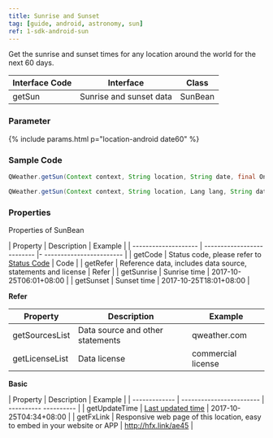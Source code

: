```yaml
---
title: Sunrise and Sunset
tag: [guide, android, astronomy, sun]
ref: 1-sdk-android-sun
---
```


Get the sunrise and sunset times for any location around the world for the next 60 days.

| Interface Code| Interface  | Class |
| -------------- | ---------- | ----------- |
| getSun| Sunrise and sunset data  | SunBean |

### Parameter

{% include params.html p="location-android date60" %}

### Sample Code

```java
QWeather.getSun(Context context, String location, String date, final OnResultSunListener listener) ;

QWeather.getSun(Context context, String location, Lang lang, String date, final OnResultSunListener listener) 
```

### Properties

Properties of SunBean

| Property | Description | Example |
| -------------------- | -------------------------- |- ------------------------ |
| getCode | Status code, please refer to [Status Code](/en/docs/resource/status-code/) | Code |
| getRefer | Reference data, includes data source, statements and license | Refer |
| getSunrise | Sunrise time | 2017-10-25T06:01+08:00 |
| getSunset | Sunset time | 2017-10-25T18:01+08:00 |

**Refer**

| Property | Description | Example |
| -------------- | ------------ | ------------------ |
| getSourcesList | Data source and other statements | qweather.com |
| getLicenseList | Data license | commercial license |

**Basic**

| Property | Description | Example |
| ------------- | ------------------------ | ---------- ---------- |
| getUpdateTime | [Last updated time](/en/docs/resource/glossary/#update-time) | 2017-10-25T04:34+08:00 |
| getFxLink | Responsive web page of this location, easy to embed in your website or APP | http://hfx.link/ae45 |
